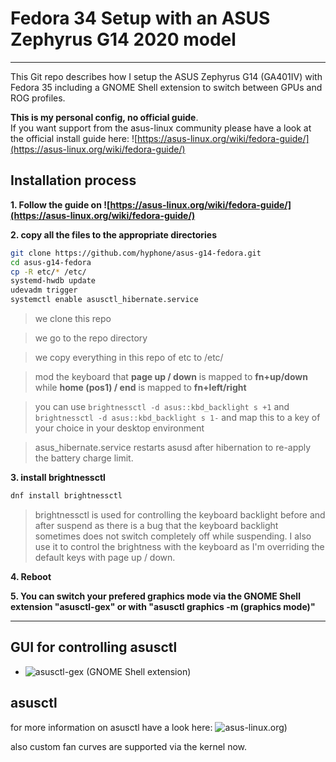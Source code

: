# Fedora 34 Setup with an ASUS Zephyrus G14 2020 model

---

This Git repo describes how I setup the ASUS Zephyrus G14 (GA401IV) with Fedora 35 including a GNOME Shell extension to switch between GPUs and ROG profiles.

**This is my personal config, no official guide**.<br>If you want support from the asus-linux community please have a look at the official install guide here: ![https://asus-linux.org/wiki/fedora-guide/](https://asus-linux.org/wiki/fedora-guide/)

## Installation process

**1. Follow the guide on ![https://asus-linux.org/wiki/fedora-guide/](https://asus-linux.org/wiki/fedora-guide/)**

**2. copy all the files to the appropriate directories**

```bash
git clone https://github.com/hyphone/asus-g14-fedora.git
cd asus-g14-fedora
cp -R etc/* /etc/
systemd-hwdb update
udevadm trigger
systemctl enable asusctl_hibernate.service
```
> we clone this repo

> we go to the repo directory

> we copy everything in this repo of etc to /etc/

> mod the keyboard that **page up / down** is mapped to **fn+up/down** while **home (pos1) / end** is mapped to **fn+left/right**

> you can use `brightnessctl -d asus::kbd_backlight s +1` and `brightnessctl -d asus::kbd_backlight s 1-` and map this to a key of your choice in your desktop environment

> asus_hibernate.service restarts asusd after hibernation to re-apply the battery charge limit.


**3. install brightnessctl**
```bash
dnf install brightnessctl
```

> brightnessctl is used for controlling the keyboard backlight before and after suspend as there is a bug that the keyboard backlight sometimes does not switch completely off while suspending. I also use it to control the brightness with the keyboard as I'm overriding the default keys with page up / down.

**4. Reboot**

**5. You can switch your prefered graphics mode via the GNOME Shell extension "asusctl-gex" or with "asusctl graphics -m (graphics mode)"**

---


## GUI for controlling asusctl

- ![asusctl-gex (GNOME Shell extension)](https://gitlab.com/asus-linux/asusctl-gex/-/releases)

## asusctl

for more information on asusctl have a look here: ![asus-linux.org)](https://asus-linux.org)

also custom fan curves are supported via the kernel now.
